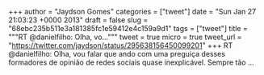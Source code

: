 
+++
author = "Jaydson Gomes"
categories = ["tweet"]
date = "Sun Jan 27 21:03:23 +0000 2013"
draft = false
slug = "68ebc235b511e3a181385fc1e59412e4c159a9d1"
tags = ["tweet"]
title = """RT @danielfilho: Olha, vo..."""
tweet = true
micro = true
tweet_url = "https://twitter.com/jaydson/status/295638156450099201"
+++
RT @danielfilho: Olha, vou falar que ando com uma preguiça desses formadores de opinião de redes sociais quase inexplicável. Sempre tão  ...
